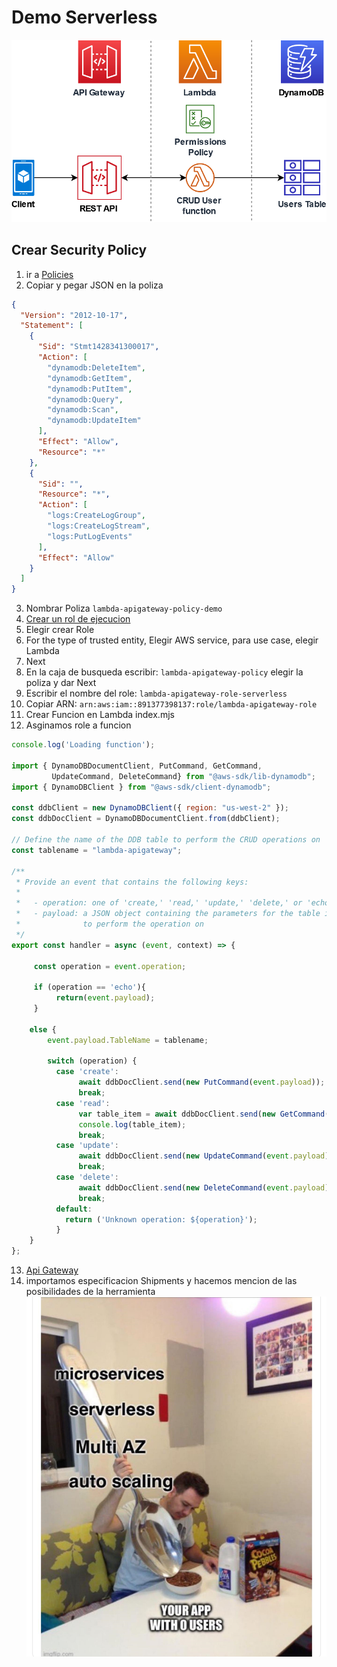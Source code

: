 # Demo Serverless
![Serverless](serverles.png)


## Crear Security Policy

1. ir a [Policies](https://console.aws.amazon.com/iam/home#/policies)
2. Copiar y pegar JSON en la poliza
```json
{
  "Version": "2012-10-17",
  "Statement": [
    {
      "Sid": "Stmt1428341300017",
      "Action": [
        "dynamodb:DeleteItem",
        "dynamodb:GetItem",
        "dynamodb:PutItem",
        "dynamodb:Query",
        "dynamodb:Scan",
        "dynamodb:UpdateItem"
      ],
      "Effect": "Allow",
      "Resource": "*"
    },
    {
      "Sid": "",
      "Resource": "*",
      "Action": [
        "logs:CreateLogGroup",
        "logs:CreateLogStream",
        "logs:PutLogEvents"
      ],
      "Effect": "Allow"
    }
  ]
}
```
3. Nombrar Poliza `lambda-apigateway-policy-demo`
4. [Crear un rol de ejecucion](https://console.aws.amazon.com/iam/home#/roles)
5. Elegir crear Role
6. For the type of trusted entity, Elegir AWS service, para use case, elegir Lambda
7. Next
8. En la caja de busqueda escribir: `lambda-apigateway-policy` elegir la poliza y dar Next
9. Escribir el nombre del role: `lambda-apigateway-role-serverless`
10. Copiar ARN: `arn:aws:iam::891377398137:role/lambda-apigateway-role`
11. Crear Funcion en Lambda index.mjs
12. Asginamos role a funcion
```javascript
console.log('Loading function');

import { DynamoDBDocumentClient, PutCommand, GetCommand, 
         UpdateCommand, DeleteCommand} from "@aws-sdk/lib-dynamodb";
import { DynamoDBClient } from "@aws-sdk/client-dynamodb";

const ddbClient = new DynamoDBClient({ region: "us-west-2" });
const ddbDocClient = DynamoDBDocumentClient.from(ddbClient);

// Define the name of the DDB table to perform the CRUD operations on
const tablename = "lambda-apigateway";

/**
 * Provide an event that contains the following keys:
 *
 *   - operation: one of 'create,' 'read,' 'update,' 'delete,' or 'echo'
 *   - payload: a JSON object containing the parameters for the table item
 *              to perform the operation on
 */
export const handler = async (event, context) => {
   
     const operation = event.operation;
   
     if (operation == 'echo'){
          return(event.payload);
     }
     
    else { 
        event.payload.TableName = tablename;
        
        switch (operation) {
          case 'create':
               await ddbDocClient.send(new PutCommand(event.payload));
               break;
          case 'read':
               var table_item = await ddbDocClient.send(new GetCommand(event.payload));
               console.log(table_item);
               break;
          case 'update':
               await ddbDocClient.send(new UpdateCommand(event.payload));
               break;
          case 'delete':
               await ddbDocClient.send(new DeleteCommand(event.payload));
               break;
          default:
            return ('Unknown operation: ${operation}');
          }
    }
};
```
13. [Api Gateway](https://us-east-2.console.aws.amazon.com/apigateway/main/apis?region=us-east-2)
14. importamos especificacion Shipments y hacemos mencion de las posibilidades de la herramienta
![Serverless](meme.png)